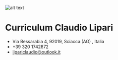 ![alt text](aulab-logo2.svg)
# Curriculum Claudio Lipari
- Via Bessarabia 4, 92019, Sciacca (AG) , Italia
- +39 320 1742872
- lipariclaudio@outlook.it 
